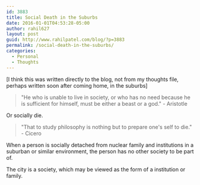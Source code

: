 ```yaml
---
id: 3883
title: Social Death in the Suburbs
date: 2016-01-01T04:53:28-05:00
author: rahil627
layout: post
guid: http://www.rahilpatel.com/blog/?p=3883
permalink: /social-death-in-the-suburbs/
categories:
  - Personal
  - Thoughts
---
```

[I think this was written directly to the blog, not from my thoughts file, perhaps written soon after coming home, in the suburbs]

<blockquote>"He who is unable to live in society, or who has no need because he is sufficient for himself, must be either a beast or a god." - Aristotle</blockquote>
Or socially die.

<blockquote>"That to study philosophy is nothing but to prepare one's self to die." - Cicero</blockquote>
When a person is socially detached from nuclear family and institutions in a suburban or similar environment, the person has no other society to be part of.

The city is a society, which may be viewed as the form of a institution or family.